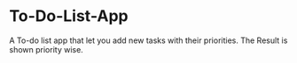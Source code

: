 # To-Do-List-App
A To-do list app that let you add new tasks with their priorities. The Result is shown priority wise.
